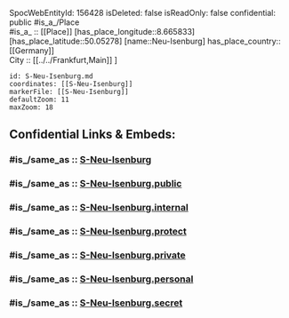 ﻿---
location:
- 50.05278
- 8.665833
mapmarker: train
mapzoom:
- 8
- 18
tags:
- geo/station/train
type: Station
---

SpocWebEntityId: 156428
isDeleted: false
isReadOnly: false
confidential: public
#is_a_/Place  
#is_a_ :: [[Place]] 
[has_place_longitude::8.665833] 
[has_place_latitude::50.05278] 
[name::Neu-Isenburg] 
has_place_country:: [[Germany]]  
City :: [[../../Frankfurt,Main]] ] 


```leaflet
id: S-Neu-Isenburg.md
coordinates: [[S-Neu-Isenburg]] 
markerFile: [[S-Neu-Isenburg]] 
defaultZoom: 11 
maxZoom: 18
```


## Confidential Links & Embeds: 

### #is_/same_as :: [S-Neu-Isenburg](S-Neu-Isenburg.md) 

### #is_/same_as :: [S-Neu-Isenburg.public](/_public/Earth/Continent/Europe/Europe~Central/Germany/Germany~West/Hessen/counties~Hessen/Frankfurt~Main/Stations-FFM~S/S-Neu-Isenburg.public.md) 

### #is_/same_as :: [S-Neu-Isenburg.internal](/_internal/Earth/Continent/Europe/Europe~Central/Germany/Germany~West/Hessen/counties~Hessen/Frankfurt~Main/Stations-FFM~S/S-Neu-Isenburg.internal.md) 

### #is_/same_as :: [S-Neu-Isenburg.protect](/_protect/Earth/Continent/Europe/Europe~Central/Germany/Germany~West/Hessen/counties~Hessen/Frankfurt~Main/Stations-FFM~S/S-Neu-Isenburg.protect.md) 

### #is_/same_as :: [S-Neu-Isenburg.private](/_private/Earth/Continent/Europe/Europe~Central/Germany/Germany~West/Hessen/counties~Hessen/Frankfurt~Main/Stations-FFM~S/S-Neu-Isenburg.private.md) 

### #is_/same_as :: [S-Neu-Isenburg.personal](/_personal/Earth/Continent/Europe/Europe~Central/Germany/Germany~West/Hessen/counties~Hessen/Frankfurt~Main/Stations-FFM~S/S-Neu-Isenburg.personal.md) 

### #is_/same_as :: [S-Neu-Isenburg.secret](/_secret/Earth/Continent/Europe/Europe~Central/Germany/Germany~West/Hessen/counties~Hessen/Frankfurt~Main/Stations-FFM~S/S-Neu-Isenburg.secret.md)

